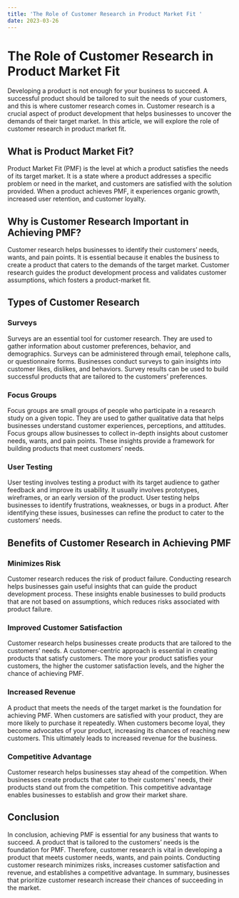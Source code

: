 ```yaml
---
title: 'The Role of Customer Research in Product Market Fit '
date: 2023-03-26
---
```


# The Role of Customer Research in Product Market Fit 

Developing a product is not enough for your business to succeed. A successful product should be tailored to suit the needs of your customers, and this is where customer research comes in. Customer research is a crucial aspect of product development that helps businesses to uncover the demands of their target market. In this article, we will explore the role of customer research in product market fit.

## What is Product Market Fit?

Product Market Fit (PMF) is the level at which a product satisfies the needs of its target market. It is a state where a product addresses a specific problem or need in the market, and customers are satisfied with the solution provided. When a product achieves PMF, it experiences organic growth, increased user retention, and customer loyalty.

## Why is Customer Research Important in Achieving PMF?

Customer research helps businesses to identify their customers’ needs, wants, and pain points. It is essential because it enables the business to create a product that caters to the demands of the target market. Customer research guides the product development process and validates customer assumptions, which fosters a product-market fit.

## Types of Customer Research

### Surveys

Surveys are an essential tool for customer research. They are used to gather information about customer preferences, behavior, and demographics. Surveys can be administered through email, telephone calls, or questionnaire forms. Businesses conduct surveys to gain insights into customer likes, dislikes, and behaviors. Survey results can be used to build successful products that are tailored to the customers’ preferences.

### Focus Groups

Focus groups are small groups of people who participate in a research study on a given topic. They are used to gather qualitative data that helps businesses understand customer experiences, perceptions, and attitudes. Focus groups allow businesses to collect in-depth insights about customer needs, wants, and pain points. These insights provide a framework for building products that meet customers’ needs.

### User Testing

User testing involves testing a product with its target audience to gather feedback and improve its usability. It usually involves prototypes, wireframes, or an early version of the product. User testing helps businesses to identify frustrations, weaknesses, or bugs in a product. After identifying these issues, businesses can refine the product to cater to the customers’ needs.

## Benefits of Customer Research in Achieving PMF

### Minimizes Risk

Customer research reduces the risk of product failure. Conducting research helps businesses gain useful insights that can guide the product development process. These insights enable businesses to build products that are not based on assumptions, which reduces risks associated with product failure.

### Improved Customer Satisfaction

Customer research helps businesses create products that are tailored to the customers’ needs. A customer-centric approach is essential in creating products that satisfy customers. The more your product satisfies your customers, the higher the customer satisfaction levels, and the higher the chance of achieving PMF.

### Increased Revenue

A product that meets the needs of the target market is the foundation for achieving PMF. When customers are satisfied with your product, they are more likely to purchase it repeatedly. When customers become loyal, they become advocates of your product, increasing its chances of reaching new customers. This ultimately leads to increased revenue for the business.

### Competitive Advantage

Customer research helps businesses stay ahead of the competition. When businesses create products that cater to their customers' needs, their products stand out from the competition. This competitive advantage enables businesses to establish and grow their market share.

## Conclusion

In conclusion, achieving PMF is essential for any business that wants to succeed. A product that is tailored to the customers’ needs is the foundation for PMF. Therefore, customer research is vital in developing a product that meets customer needs, wants, and pain points. Conducting customer research minimizes risks, increases customer satisfaction and revenue, and establishes a competitive advantage. In summary, businesses that prioritize customer research increase their chances of succeeding in the market.
